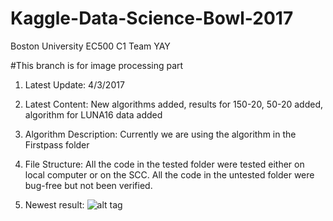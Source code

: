 # Kaggle-Data-Science-Bowl-2017
Boston University EC500 C1 Team YAY

#This branch is for image processing part
1. Latest Update: 4/3/2017

2. Latest Content: New algorithms added, results for 150-20, 50-20 added, algorithm for LUNA16 data added

3. Algorithm Description: Currently we are using the algorithm in the Firstpass folder

4. File Structure: All the code in the tested folder were tested either on local computer or on the SCC. All the code in the untested folder were bug-free but not been verified.

5. Newest result:
![alt tag](https://github.com/ysze/Kaggle-Data-Science-Bowl-2017/blob/imageProcessing/tested/firstPass/CNNSuccess.JPG)




